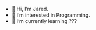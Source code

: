 - 👋 Hi, I’m Jared.
- 👀 I’m interested in Programming. 
- 🌱 I’m currently learning ???

<!---
JaredS04 /JaredS04  is a ✨ special ✨ repository because its `README.md` (this file) appears on your GitHub profile.
You can click the Preview link to take a look at your changes.
--->
